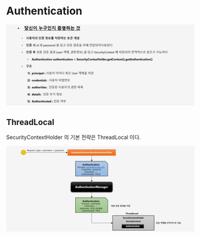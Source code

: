 # Authentication

![API](../images/s41.JPG)

## ThreadLocal

SecurityContextHolder 의 기본 전략은 ThreadLocal 이다.

![API](../images/s42.JPG)
